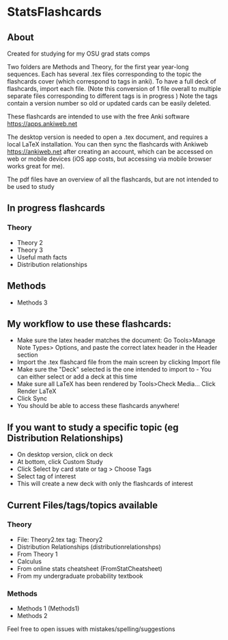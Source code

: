 # StatsFlashcards

## About

Created for studying for my OSU grad stats comps

Two folders are Methods and Theory, for the first year year-long sequences. Each has several .tex files corresponding to the topic the flashcards cover (which correspond to tags in anki). To have a full deck of flashcards, import each file. (Note this conversion of 1 file overall to multiple separate files corresponding to different tags is in progress ) Note the tags contain a version number so old or updated cards can be easily deleted. 

These flashcards are intended to use with the free Anki software https://apps.ankiweb.net

The desktop version is needed to open a .tex document, and requires a local LaTeX installation. You can then sync the flashcards with Ankiweb https://ankiweb.net after creating an account, which can be accessed on web or mobile devices (iOS app costs, but accessing via mobile browser works great for me).

The pdf files have an overview of all the flashcards, but are not intended to be used to study

## In progress flashcards
### Theory
 - Theory 2
 - Theory 3
 - Useful math facts
 - Distribution relationships

 ## Methods
 - Methods 3

## My workflow to use these flashcards:
- Make sure the latex header matches the document: Go Tools>Manage Note Types> Options, and paste the correct latex header in the Header section
- Import the .tex flashcard file from the main screen by clicking Import file
- Make sure the "Deck" selected is the one intended to import to - You can either select or add a deck at this time
- Make sure all LaTeX has been rendered by Tools>Check Media... Click Render LaTeX
- Click Sync
- You should be able to access these flashcards anywhere!

## If you want to study a specific topic (eg Distribution Relationships)
 - On desktop version, click on deck
 - At bottom, click Custom Study
 - Click Select by card state or tag > Choose Tags
 - Select tag of interest
 - This will create a new deck with only the flashcards of interest

 ## Current Files/tags/topics available

 ### Theory
 - File: Theory2.tex tag: Theory2
 - Distribution Relationships (distributionrelationshps)
 - From Theory 1
 - Calculus
 - From online stats cheatsheet (FromStatCheatsheet)
 - From my undergraduate probability textbook

 ### Methods
 - Methods 1 (Methods1)
 - Methods 2




Feel free to open issues with mistakes/spelling/suggestions
